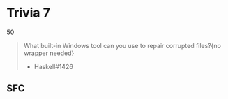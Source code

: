 # Trivia 7
50

> What built-in Windows tool can you use to repair corrupted files?{no wrapper needed}
> 
> - Haskell#1426

## SFC
